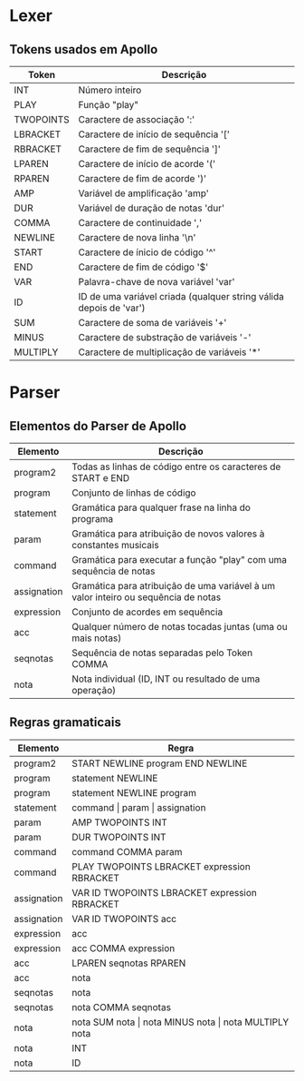 # Lexer

## Tokens usados em Apollo

| Token | Descrição  |
|---|---|
| INT | Número inteiro  |
| PLAY | Função "play"  |
| TWOPOINTS | Caractere de associação ':'  |
| LBRACKET | Caractere de início de sequência '['  |
| RBRACKET | Caractere de fim de sequência ']'  |
| LPAREN | Caractere de início de acorde '('  |
| RPAREN | Caractere de fim de acorde ')'  |
| AMP | Variável de amplificação 'amp'  |
| DUR | Variável de duração de notas 'dur'  |
| COMMA | Caractere de continuidade ','  |
| NEWLINE | Caractere de nova linha '\n'  |
| START | Caractere de ínicio de código '^'  |
| END | Caractere de fim de código '$'  |
| VAR | Palavra-chave de nova variável 'var' |
| ID | ID de uma variável criada (qualquer string válida depois de 'var') |
| SUM | Caractere de soma de variáveis '+' |
| MINUS | Caractere de substração de variáveis '-'  |
| MULTIPLY | Caractere de multiplicação de variáveis '*'  |

# Parser

## Elementos do Parser de Apollo

| Elemento | Descrição |
|---|---|
| program2 | Todas as linhas de código entre os caracteres de START e END |
| program | Conjunto de linhas de código |
| statement | Gramática para qualquer frase na linha do programa  |
| param | Gramática para atribuição de novos valores à constantes musicais |
| command | Gramática para executar a função "play" com uma sequência de notas |
| assignation | Gramática para atribuição de uma variável à um valor inteiro ou sequência de notas |
| expression | Conjunto de acordes em sequência |
| acc | Qualquer número de notas tocadas juntas (uma ou mais notas) |
| seqnotas | Sequência de notas separadas pelo Token COMMA |
| nota | Nota individual (ID, INT ou resultado de uma operação) |

## Regras gramaticais

| Elemento | Regra |
|---|---|
| program2 | START NEWLINE program END NEWLINE |
| program | statement NEWLINE |
| program | statement NEWLINE program |
| statement | command \| param \| assignation |
| param | AMP TWOPOINTS INT |
| param | DUR TWOPOINTS INT |
| command | command COMMA param |
| command | PLAY TWOPOINTS LBRACKET expression RBRACKET |
| assignation | VAR ID TWOPOINTS LBRACKET expression RBRACKET |
| assignation | VAR ID TWOPOINTS acc |
| expression | acc |
| expression | acc COMMA expression |
| acc | LPAREN seqnotas RPAREN |
| acc | nota |
| seqnotas | nota |
| seqnotas | nota COMMA seqnotas |
| nota | nota SUM nota \| nota MINUS nota \| nota MULTIPLY nota |
| nota | INT |
| nota | ID |